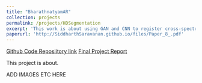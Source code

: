 ```yaml
---
title: "BharathnatyamAR"
collection: projects
permalink: /projects/HDSegmentation
excerpt: 'This work is about using GAN and CNN to register cross-spectral remote sensing images.'
paperurl: 'http://SiddharthSaravanan.github.io/files/Paper_8_.pdf'
---
```


[Github Code Reposiitory link](https://github.com/SiddharthSaravanan/BharatanatyamAR)
[Final Project Report](https://www.researchgate.net/publication/351559537_Composition_and_Rendering_of_Bharatanatyam_Performance_in_Augmented_Reality)

This project is about.

ADD IMAGES ETC HERE
